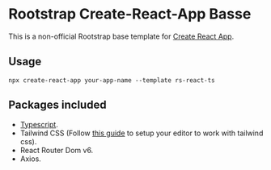 # Rootstrap Create-React-App Basse

This is a non-official Rootstrap base template for [Create React App](https://github.com/facebook/create-react-app).

## Usage

```
npx create-react-app your-app-name --template rs-react-ts
```

## Packages included

- [Typescript](https://www.typescriptlang.org/).
- Tailwind CSS (Follow [this guide](https://tailwindcss.com/docs/editor-setup) to setup your editor to work with tailwind css).
- React Router Dom v6.
- Axios.
